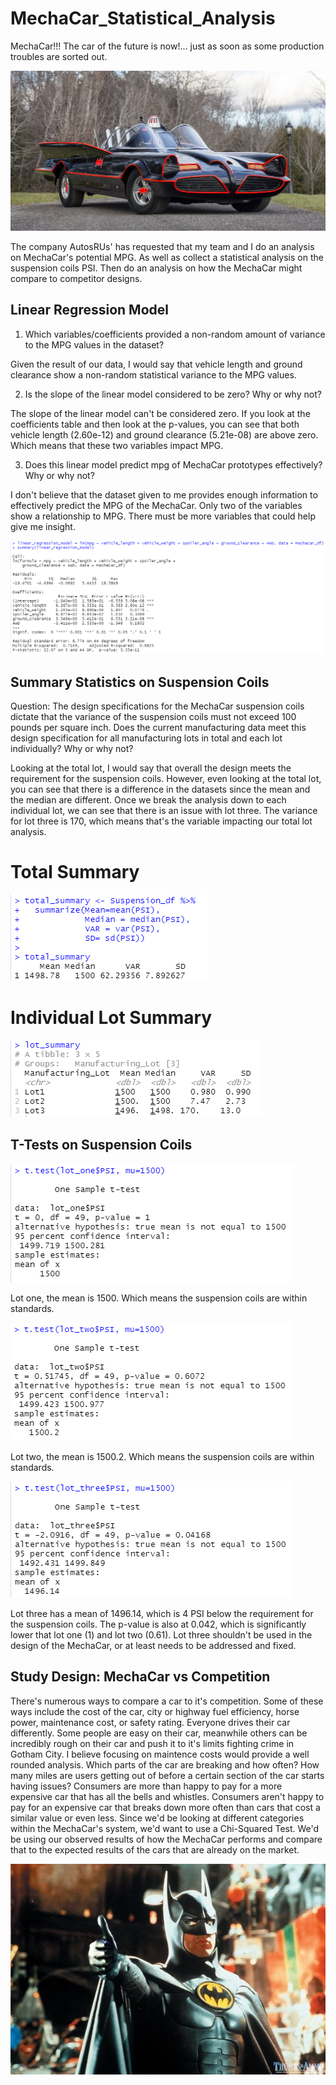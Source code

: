 # MechaCar_Statistical_Analysis

MechaCar!!! The car of the future is now!... just as soon as some production troubles are sorted out.

![this_is_an_image](mechacar.PNG)

The company AutosRUs' has requested that my team and I do an analysis on MechaCar's potential MPG. As well as collect a statistical analysis on the suspension coils PSI. Then do an analysis on how the MechaCar might compare to competitor designs.


## Linear Regression Model

1. Which variables/coefficients provided a non-random amount of variance to the MPG values in the dataset?

Given the result of our data, I would say that vehicle length and ground clearance show a non-random statistical variance to the MPG values.

2. Is the slope of the linear model considered to be zero? Why or why not?

The slope of the linear model can't be considered zero. If you look at the coefficients table and then look at the p-values, you can see that both vehicle length (2.60e-12) and ground clearance (5.21e-08) are above zero. Which means that these two variables impact MPG.

3. Does this linear model predict mpg of MechaCar prototypes effectively? Why or why not?

I don't believe that the dataset given to me provides enough information to effectively predict the MPG of the MechaCar. Only two of the variables show a relationship to MPG. There must be more variables that could help give me insight.

![this_is_an_image](linear_regression_model.PNG)

## Summary Statistics on Suspension Coils

Question: The design specifications for the MechaCar suspension coils dictate that the variance of the suspension coils must not exceed 100 pounds per square inch. Does the current manufacturing data meet this design specification for all manufacturing lots in total and each lot individually? Why or why not?

Looking at the total lot, I would say that overall the design meets the requirement for the suspension coils. However, even looking at the total lot, you can see that there is a difference in the datasets since the mean and the median are different. Once we break the analysis down to each individual lot, we can see that there is an issue with lot three. The variance for lot three is 170, which means that's the variable impacting our total lot analysis.

# Total Summary

![this_is_an_image](total_summary.PNG)

# Individual Lot Summary

![this_is_an_image](lot_summary.PNG)

## T-Tests on Suspension Coils

![this_is_an_image](lot_one.PNG)

Lot one, the mean is 1500. Which means the suspension coils are within standards.

![this_is_an_image](lot_two.PNG)

Lot two, the mean is 1500.2. Which means the suspension coils are within standards.

![this_is_an_image](lot_three.PNG)

Lot three has a mean of 1496.14, which is 4 PSI below the requirement for the suspension coils. The p-value is also at 0.042, which is significantly lower that lot one (1) and lot two (0.61). Lot three shouldn't be used in the design of the MechaCar, or at least needs to be addressed and fixed.


## Study Design: MechaCar vs Competition

There's numerous ways to compare a car to it's competition. Some of these ways include the cost of the car, city or highway fuel efficiency, horse power, maintenance cost, or safety rating. Everyone drives their car differently. Some people are easy on their car, meanwhile others can be incredibly rough on their car and push it to it's limits fighting crime in Gotham City. I believe focusing on maintence costs would provide a well rounded analysis. Which parts of the car are breaking and how often? How many miles are users getting out of before a certain section of the car starts having issues? Consumers are more than happy to pay for a more expensive car that has all the bells and whistles. Consumers aren't happy to pay for an expensive car that breaks down more often than cars that cost a similar value or even less. Since we'd be looking at different categories within the MechaCar's system, we'd want to use a Chi-Squared Test. We'd be using our observed results of how the MechaCar performs and compare that to the expected results of the cars that are already on the market. 

![this_is_an_image](happy_batman.jpg)

